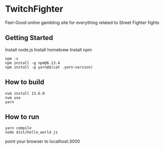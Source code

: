 # TwitchFighter

Feel-Good online gambling site for everything related to Street Fighter fights

## Getting Started

Install node.js
Install homebrew
Install npm

```
npm -v
npm install -g npm@6.13.4
npm install -g yarn@$(cat .yarn-version)
```

## How to build

```
nvm install 13.6.0
nvm use
yarn
```

## How to run

```
yarn compile
node dist/hello_world.js
```

point your browser to localhost:3000
